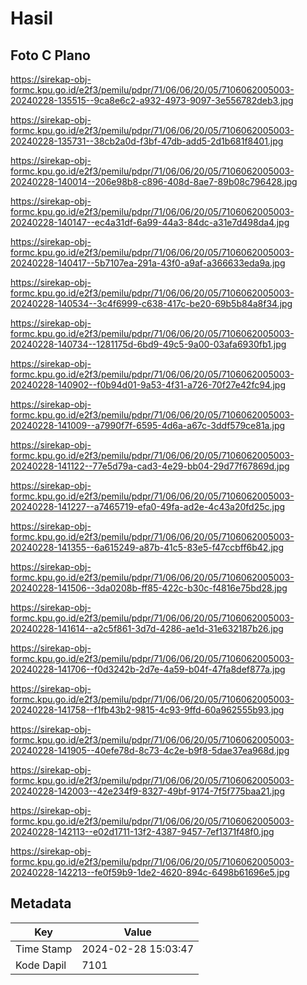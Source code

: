 # Hasil

## Foto C Plano

https://sirekap-obj-formc.kpu.go.id/e2f3/pemilu/pdpr/71/06/06/20/05/7106062005003-20240228-135515--9ca8e6c2-a932-4973-9097-3e556782deb3.jpg

https://sirekap-obj-formc.kpu.go.id/e2f3/pemilu/pdpr/71/06/06/20/05/7106062005003-20240228-135731--38cb2a0d-f3bf-47db-add5-2d1b681f8401.jpg

https://sirekap-obj-formc.kpu.go.id/e2f3/pemilu/pdpr/71/06/06/20/05/7106062005003-20240228-140014--206e98b8-c896-408d-8ae7-89b08c796428.jpg

https://sirekap-obj-formc.kpu.go.id/e2f3/pemilu/pdpr/71/06/06/20/05/7106062005003-20240228-140147--ec4a31df-6a99-44a3-84dc-a31e7d498da4.jpg

https://sirekap-obj-formc.kpu.go.id/e2f3/pemilu/pdpr/71/06/06/20/05/7106062005003-20240228-140417--5b7107ea-291a-43f0-a9af-a366633eda9a.jpg

https://sirekap-obj-formc.kpu.go.id/e2f3/pemilu/pdpr/71/06/06/20/05/7106062005003-20240228-140534--3c4f6999-c638-417c-be20-69b5b84a8f34.jpg

https://sirekap-obj-formc.kpu.go.id/e2f3/pemilu/pdpr/71/06/06/20/05/7106062005003-20240228-140734--1281175d-6bd9-49c5-9a00-03afa6930fb1.jpg

https://sirekap-obj-formc.kpu.go.id/e2f3/pemilu/pdpr/71/06/06/20/05/7106062005003-20240228-140902--f0b94d01-9a53-4f31-a726-70f27e42fc94.jpg

https://sirekap-obj-formc.kpu.go.id/e2f3/pemilu/pdpr/71/06/06/20/05/7106062005003-20240228-141009--a7990f7f-6595-4d6a-a67c-3ddf579ce81a.jpg

https://sirekap-obj-formc.kpu.go.id/e2f3/pemilu/pdpr/71/06/06/20/05/7106062005003-20240228-141122--77e5d79a-cad3-4e29-bb04-29d77f67869d.jpg

https://sirekap-obj-formc.kpu.go.id/e2f3/pemilu/pdpr/71/06/06/20/05/7106062005003-20240228-141227--a7465719-efa0-49fa-ad2e-4c43a20fd25c.jpg

https://sirekap-obj-formc.kpu.go.id/e2f3/pemilu/pdpr/71/06/06/20/05/7106062005003-20240228-141355--6a615249-a87b-41c5-83e5-f47ccbff6b42.jpg

https://sirekap-obj-formc.kpu.go.id/e2f3/pemilu/pdpr/71/06/06/20/05/7106062005003-20240228-141506--3da0208b-ff85-422c-b30c-f4816e75bd28.jpg

https://sirekap-obj-formc.kpu.go.id/e2f3/pemilu/pdpr/71/06/06/20/05/7106062005003-20240228-141614--a2c5f861-3d7d-4286-ae1d-31e632187b26.jpg

https://sirekap-obj-formc.kpu.go.id/e2f3/pemilu/pdpr/71/06/06/20/05/7106062005003-20240228-141706--f0d3242b-2d7e-4a59-b04f-47fa8def877a.jpg

https://sirekap-obj-formc.kpu.go.id/e2f3/pemilu/pdpr/71/06/06/20/05/7106062005003-20240228-141758--f1fb43b2-9815-4c93-9ffd-60a962555b93.jpg

https://sirekap-obj-formc.kpu.go.id/e2f3/pemilu/pdpr/71/06/06/20/05/7106062005003-20240228-141905--40efe78d-8c73-4c2e-b9f8-5dae37ea968d.jpg

https://sirekap-obj-formc.kpu.go.id/e2f3/pemilu/pdpr/71/06/06/20/05/7106062005003-20240228-142003--42e234f9-8327-49bf-9174-7f5f775baa21.jpg

https://sirekap-obj-formc.kpu.go.id/e2f3/pemilu/pdpr/71/06/06/20/05/7106062005003-20240228-142113--e02d1711-13f2-4387-9457-7ef1371f48f0.jpg

https://sirekap-obj-formc.kpu.go.id/e2f3/pemilu/pdpr/71/06/06/20/05/7106062005003-20240228-142213--fe0f59b9-1de2-4620-894c-6498b61696e5.jpg


## Metadata

| Key        | Value               |
| ---------- | ------------------- |
| Time Stamp | 2024-02-28 15:03:47 |
| Kode Dapil | 7101                |



